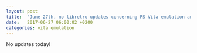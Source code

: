 ```yaml
---
layout: post
title:  "June 27th, no libretro updates concerning PS Vita emulation and emulators"
date:   2017-06-27 06:00:02 +0200
categories: vita emulation
---
```


No updates today!
